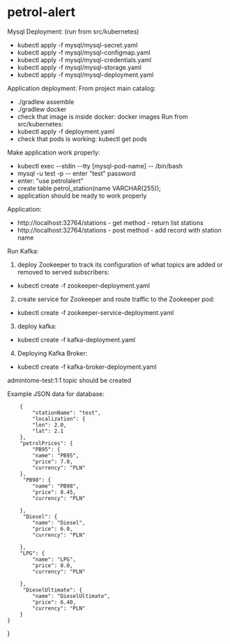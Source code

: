 # petrol-alert

Mysql Deployment: (run from src/kubernetes)
- kubectl apply -f mysql/mysql-secret.yaml
- kubectl apply -f mysql/mysql-configmap.yaml
- kubectl apply -f mysql/mysql-credentials.yaml
- kubectl apply -f mysql/mysql-storage.yaml
- kubectl apply -f mysql/mysql-deployment.yaml

Application deployment:
From project main catalog:
- ./gradlew assemble
- ./gradlew docker
- check that image is inside docker: docker images
Run from src/kubernetes:
- kubectl apply -f deployment.yaml
- check that pods is working: kubectl get pods

Make application work properly:
- kubectl exec --stdin --tty [mysql-pod-name] -- /bin/bash
- mysql -u test -p
-- enter "test" password
- enter: "use petrolalert"  
- create table petrol_station(name VARCHAR(255));
- application should be ready to work properly

Application:
- http://localhost:32764/stations - get method - return list stations
- http://localhost:32764/stations - post method - add record with station name 

Run Kafka: 
1) deploy Zookeeper to track its configuration of what topics are added or removed to served subscribers: 
- kubectl create -f zookeeper-deployment.yaml 

2) create service for Zookeeper and route traffic to the Zookeeper pod: 
- kubectl create -f zookeeper-service-deployment.yaml

3) deploy kafka:
- kubectl create -f kafka-deployment.yaml

4) Deploying Kafka Broker: 
- kubectl create -f kafka-broker-deployment.yaml

admintome-test:1:1 topic should be created


Example JSON data for database: 

        {
            "stationName": "test",
            "localization": {
            "lon": 2.0,
            "lat": 2.1
        },
        "petrolPrices": {
            "PB95": {
            "name": "PB95",
            "price": 7.0,
            "currency": "PLN"
        },
         "PB98": {
            "name": "PB98",
            "price": 8.45,
            "currency": "PLN"

        },
         "Diesel": {
            "name": "Diesel",
            "price": 6.0,
            "currency": "PLN"

        },
        "LPG": {
            "name": "LPG",
            "price": 8.0,
            "currency": "PLN"

        },
         "DieselUltimate": {
            "name": "DieselUltimate",
            "price": 6.40,
            "currency": "PLN"
        }
    }
}
